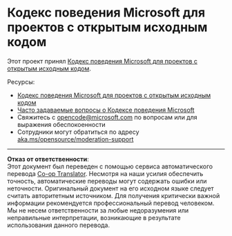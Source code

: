 <!--
CO_OP_TRANSLATOR_METADATA:
{
  "original_hash": "763a733399ea9f55f6418d1efe13c12b",
  "translation_date": "2025-09-09T19:01:29+00:00",
  "source_file": "CODE_OF_CONDUCT.md",
  "language_code": "ru"
}
-->
# Кодекс поведения Microsoft для проектов с открытым исходным кодом

Этот проект принял [Кодекс поведения Microsoft для проектов с открытым исходным кодом](https://opensource.microsoft.com/codeofconduct/).

Ресурсы:

- [Кодекс поведения Microsoft для проектов с открытым исходным кодом](https://opensource.microsoft.com/codeofconduct/)
- [Часто задаваемые вопросы о Кодексе поведения Microsoft](https://opensource.microsoft.com/codeofconduct/faq/)
- Свяжитесь с [opencode@microsoft.com](mailto:opencode@microsoft.com) по вопросам или для выражения обеспокоенности
- Сотрудники могут обратиться по адресу [aka.ms/opensource/moderation-support](https://aka.ms/opensource/moderation-support)

---

**Отказ от ответственности**:  
Этот документ был переведен с помощью сервиса автоматического перевода [Co-op Translator](https://github.com/Azure/co-op-translator). Несмотря на наши усилия обеспечить точность, автоматические переводы могут содержать ошибки или неточности. Оригинальный документ на его исходном языке следует считать авторитетным источником. Для получения критически важной информации рекомендуется профессиональный перевод человеком. Мы не несем ответственности за любые недоразумения или неправильные интерпретации, возникающие в результате использования данного перевода.